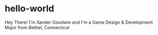 # hello-world

Hey There! I'm Xander Goodwin and I'm a Game Design & Development Major from Bethel, Connecticut
